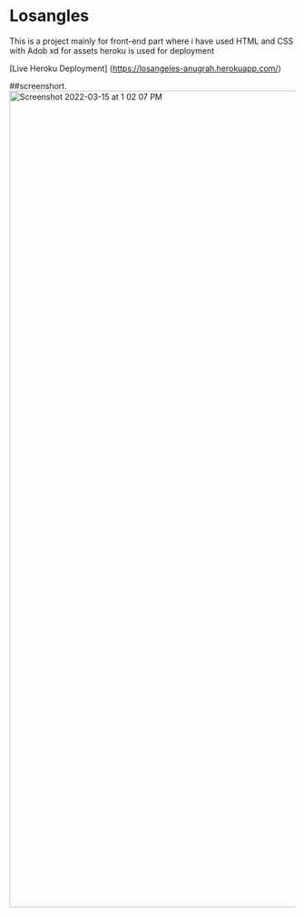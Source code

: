 # Losangles

This is a project mainly for front-end part where i have used 
HTML and CSS with Adob xd for assets
heroku is used for deployment

[Live Heroku Deployment] (https://losangeles-anugrah.herokuapp.com/)



##screenshort.  <img width="1436" alt="Screenshot 2022-03-15 at 1 02 07 PM" src="https://user-images.githubusercontent.com/99712115/158328271-2af257e2-ebcb-4f67-b99a-476b14575866.png">
